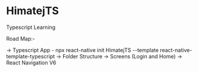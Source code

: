 # HimatejTS
Typescript Learning

Road Map:-

-> Typescript App - npx react-native init HimatejTS --template react-native-template-typescript
-> Folder Structure
-> Screens (Login and Home)
-> React Navigation V6
